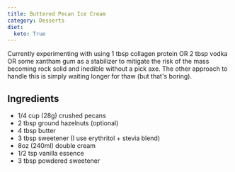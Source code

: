 ```yaml
---
title: Buttered Pecan Ice Cream
category: Desserts
diet:
  keto: True
---
```


Currently experimenting with using 1 tbsp collagen protein OR 2 tbsp vodka OR
some xantham gum as a stabilizer to mitigate the risk of the mass becoming rock
solid and inedible without a pick axe. The other approach to handle this is
simply waiting longer for thaw (but that's boring).

## Ingredients

- 1/4 cup (28g) crushed pecans
- 2 tbsp ground hazelnuts (optional)
- 4 tbsp butter
- 3 tbsp sweetener (I use erythritol + stevia blend)
- 8oz (240ml) double cream
- 1/2 tsp vanilla essence
- 3 tbsp powdered sweetener
